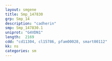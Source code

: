 ```yaml
---
layout: smgene
title: Smp_147830
grp: Smp_14
description: "cadherin"
smp: Smp_147830.1
uniprot: "G4VDN1"
length:  2169
cdd: "cd11304, cl15786, pfam00028, smart00112"
kk: ns
categories: sm
---
```

